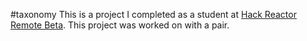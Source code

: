 #taxonomy
This is a project I completed as a student at [Hack Reactor Remote Beta](http://www.hackreactor.com/remote-beta). This project was worked on with a pair.
